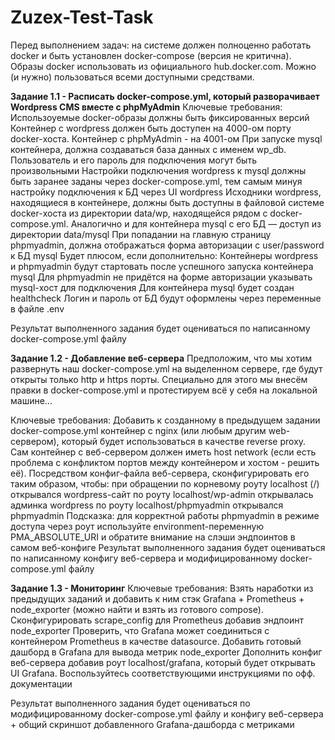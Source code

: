 # Zuzex-Test-Task

Перед выполнением задач: на системе должен полноценно работать docker и быть установлен docker-compose (версия не критична). Образы docker использовать из официального hub.docker.com. Можно (и нужно) пользоваться всеми доступными средствами.

**Задание 1.1 - Расписать docker-compose.yml, который разворачивает Wordpress CMS вместе c phpMyAdmin**
Ключевые требования:
Использоуемые docker-образы должны быть фиксированных версий 
Контейнер с wordpress должен быть доступен на 4000-ом порту docker-хоста. Контейнер с phpMyAdmin - на 4001-ом 
При запуске mysql контейнера, должна создаваться база данных с именем wp_db. Пользователь и его пароль для подключения могут быть произвольными 
Настройки подключения wordpress к mysql должны быть заранее заданы через docker-compose.yml, тем самым минуя настройку подключения к БД через UI wordpress 
Исходники wordpress, находящиеся в контейнере, должны быть доступны в файловой системе docker-хоста из директории data/wp, находящейся рядом с docker-compose.yml. Аналогично и для контейнера mysql c его БД — доступ из директории data/mysql
При попадании на главную страницу phpmyadmin, должна отображаться форма авторизации c user/password к БД mysql 
Будет плюсом, если дополнительно:
Контейнеры wordpress и phpmyadmin будут стартовать после успешного запуска контейнера mysql 
Для phpmyadmin не придётся на форме авторизации указывать mysql-хост для подключения 
Для контейнера mysql будет создан healthcheck 
Логин и пароль от БД будут оформлены через переменные в файле .env

Результат выполненного задания будет оцениваться по написанному docker-compose.yml файлу


**Задание 1.2 - Добавление веб-сервера**
Предположим, что мы хотим развернуть наш docker-compose.yml на выделенном сервере, где будут открыты только http и https порты. Специально для этого мы внесём правки в docker-compose.yml и протестируем всё у себя на локальной машине...

Ключевые требования:
Добавить к созданному в предыдущем задании docker-compose.yml контейнер с nginx (или любым другим web-сервером), который будет использоваться в качестве reverse proxy. Сам контейнер с веб-сервером должен иметь host network (если есть проблема с конфликтом портов между контейнером и хостом - решить её). 
Посредством конфиг-файла веб-сервера, сконфигурировать его таким образом, чтобы: 
при обращении по корневому роуту localhost (/) открывался wordpress-сайт 
по роуту localhost/wp-admin открывалась админка wordpress 
по роуту localhost/phpmyadmin открывался phpmyadmin 
Подсказка: для корректной работы phpmyadmin в режиме доступа через роут используйте environment-переменную PMA_ABSOLUTE_URI и обратите внимание на слэши эндпоинтов в самом веб-конфиге
Результат выполненного задания будет оцениваться по написанному конфигу веб-сервера и модифицированному docker-compose.yml файлу

**Задание 1.3 - Мониторинг**
Ключевые требования:
Взять наработки из предыдущих заданий и добавить к ним стэк Grafana + Prometheus + node_exporter (можно найти и взять из готового compose). Сконфигурировать scrape_config для Prometheus добавив эндпоинт node_exporter 
Проверить, что Grafana может соединиться с контейнером Prometheus в качестве datasource. Добавить готовый дашборд в Grafana для вывода метрик node_exporter 
Дополнить конфиг веб-сервера добавив роут localhost/grafana, который будет открывать UI Grafana. Воспользуйтесь соответствующими инструкциями по офф. документации 

Результат выполненного задания будет оцениваться по модифицированному docker-compose.yml файлу и конфигу веб-сервера + общий скриншот добавленного Grafana-дашборда с метриками

